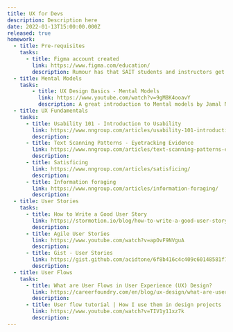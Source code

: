 ```yaml
---
title: UX for Devs
description: Description here
date: 2022-01-13T15:00:00.000Z
released: true
homework:
  - title: Pre-requisites
    tasks:
      - title: Figma account created
        link: https://www.figma.com/education/
        description: Rumour has that SAIT students and instructors get extra stuff if you sign up with your SAIT email address. We haven't tested this...
  - title: Mental Models
    tasks:
        - title: UX Design Basics - Mental Models
          link: https://www.youtube.com/watch?v=9gM8K4ooavY
          description: A great introduction to Mental models by Jamal Nichols. Group discussion - find an example of product design (a handy tool, piece of equipment, etc) in your immediate(ish) area (home, office, vehicle, etc). You will be discussing your find in a group of 3 or 4 tomorrow.
  - title: UX Fundamentals
    tasks:
      - title: Usability 101 - Introduction to Usability
        link: https://www.nngroup.com/articles/usability-101-introduction-to-usability/
        description:
      - title: Text Scanning Patterns - Eyetracking Evidence
        link: https://www.nngroup.com/articles/text-scanning-patterns-eyetracking/
        description:
      - title: Satisficing
        link: https://www.nngroup.com/articles/satisficing/
        description:
      - title: Information foraging
        link: https://www.nngroup.com/articles/information-foraging/
        description:
  - title: User Stories
    tasks:
      - title: How to Write a Good User Story
        link: https://stormotion.io/blog/how-to-write-a-good-user-story-with-examples-templates/
        description: 
      - title: Agile User Stories
        link: https://www.youtube.com/watch?v=apOvF9NVguA
        description: 
      - title: Gist - User Stories
        link: https://gist.github.com/acidtone/6f8b416c4c409c60148581f7ec806c46
        description: 
  - title: User Flows
    tasks:  
      - title: What are User Flows in User Experience (UX) Design?
        link: https://careerfoundry.com/en/blog/ux-design/what-are-user-flows/
        description: 
      - title: User flow tutorial | How I use them in design projects
        link: https://www.youtube.com/watch?v=TIV1y11xz7k
        description: 
---
```


<home-work :home-work="homework">
</home-work>

